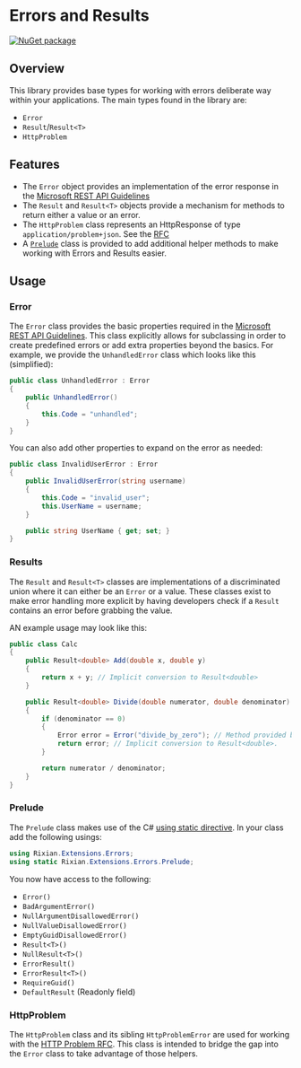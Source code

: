 # Errors and Results

[![NuGet package](https://img.shields.io/nuget/v/Rixian.Extensions.Errors.svg)](https://nuget.org/packages/Rixian.Extensions.Errors)

## Overview

This library provides base types for working with errors deliberate way within your applications. The main types found in the library are:

- `Error`
- `Result`/`Result<T>`
- `HttpProblem`

## Features

- The `Error` object provides an implementation of the error response in the [Microsoft REST API Guidelines](https://github.com/microsoft/api-guidelines/blob/vNext/Guidelines.md#errorresponse--object)
- The `Result` and `Result<T>` objects provide a mechanism for methods to return either a value or an error.
- The `HttpProblem` class represents an HttpResponse of type `application/problem+json`. See the [RFC](https://tools.ietf.org/html/rfc7807)
- A [`Prelude`](#prelude) class is provided to add additional helper methods to make working with Errors and Results easier.

## Usage

### Error

The `Error` class provides the basic properties required in the [Microsoft REST API Guidelines](https://github.com/microsoft/api-guidelines/blob/vNext/Guidelines.md#errorresponse--object). This class explicitly allows for subclassing in order to create predefined errors or add extra properties beyond the basics. For example, we provide the `UnhandledError` class which looks like this (simplified):

```csharp
public class UnhandledError : Error
{
    public UnhandledError()
    {
        this.Code = "unhandled";
    }
}
```

You can also add other properties to expand on the error as needed:

```csharp
public class InvalidUserError : Error
{
    public InvalidUserError(string username)
    {
        this.Code = "invalid_user";
        this.UserName = username;
    }

    public string UserName { get; set; }
}
```

### Results

The `Result` and `Result<T>` classes are implementations of a discriminated union where it can either be an `Error` or a value. These classes exist to make error handling more explicit by having developers check if a `Result` contains an error before grabbing the value.

AN example usage may look like this:
```csharp
public class Calc
{
    public Result<double> Add(double x, double y)
    {
        return x + y; // Implicit conversion to Result<double>
    }

    public Result<double> Divide(double numerator, double denominator)
    {
        if (denominator == 0)
        {
            Error error = Error("divide_by_zero"); // Method provided by the Prelude class
            return error; // Implicit conversion to Result<double>.
        }

        return numerator / denominator;
    }
}
```

### Prelude

The `Prelude` class makes use of the C# [using static directive](https://docs.microsoft.com/en-us/dotnet/csharp/language-reference/keywords/using-static). In your class add the following usings:

```csharp
using Rixian.Extensions.Errors;
using static Rixian.Extensions.Errors.Prelude;
```

You now have access to the following:

- `Error()`
- `BadArgumentError()`
- `NullArgumentDisallowedError()`
- `NullValueDisallowedError()`
- `EmptyGuidDisallowedError()`
- `Result<T>()`
- `NullResult<T>()`
- `ErrorResult()`
- `ErrorResult<T>()`
- `RequireGuid()`
- `DefaultResult` (Readonly field)

### HttpProblem

The `HttpProblem` class and its sibling `HttpProblemError` are used for working with the [HTTP Problem RFC](https://tools.ietf.org/html/rfc7807). This class is intended to bridge the gap into the `Error` class to take advantage of those helpers.
